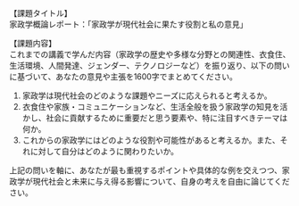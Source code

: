 【課題タイトル】  
家政学概論レポート：「家政学が現代社会に果たす役割と私の意見」

【課題内容】  
これまでの講義で学んだ内容（家政学の歴史や多様な分野との関連性、衣食住、生活環境、人間発達、ジェンダー、テクノロジーなど）を振り返り、以下の問いに基づいて、あなたの意見や主張を1600字でまとめてください。

1. 家政学は現代社会のどのような課題やニーズに応えられると考えるか。  
2. 衣食住や家族・コミュニケーションなど、生活全般を扱う家政学の知見を活かし、社会に貢献するために重要だと思う要素や、特に注目すべきテーマは何か。  
3. これからの家政学にはどのような役割や可能性があると考えるか。また、それに対して自分はどのように関わりたいか。  

上記の問いを軸に、あなたが最も重視するポイントや具体的な例を交えつつ、家政学が現代社会と未来に与え得る影響について、自身の考えを自由に論じてください。  